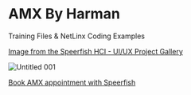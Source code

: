 # AMX By Harman

Training Files & NetLinx Coding Examples

[Image from the Speerfish HCI - UI/UX Project Gallery](https://speerfish-denver.square.site)

![Untitled 001](https://github.com/user-attachments/assets/29479044-e834-4c94-b9ea-0ea953d0f691)

[Book AMX appointment with Speerfish](https://speerfish-denver.square.site/s/appointments)
